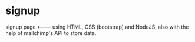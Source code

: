 # signup
signup page <--- using HTML, CSS (bootstrap) and NodeJS, also with the help of mailchimp's API to store data. 
